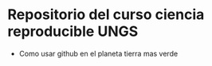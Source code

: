 # Repositorio del curso ciencia reproducible UNGS

* Como usar github en el planeta tierra mas verde